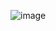 ![image](https://user-images.githubusercontent.com/64565005/171324935-611c02dd-bfb1-4b65-a864-baf7cad35d1e.png)
